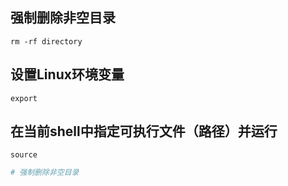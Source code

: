 ## 强制删除非空目录

```shell
rm -rf directory
```

## 设置Linux环境变量

```shell
export
```

## 在当前shell中指定可执行文件（路径）并运行

```shell
source
```

```sh
# 强制删除非空目录
```

